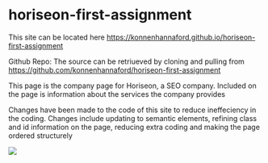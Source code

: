 # horiseon-first-assignment

This site can be located here
https://konnenhannaford.github.io/horiseon-first-assignment

Github Repo:
The source can be retriueved by cloning and pulling from https://github.com/konnenhannaford/horiseon-first-assignment

This page is the company page for Horiseon, a SEO company.  Included on the page is information about the services the company provides

Changes have been made to the code of this site to reduce ineffeciency in the coding.  Changes include updating to semantic elements, refining class and id information on the page, reducing extra coding and making the page ordered structurely

![](/.images/horiseon%20page.png)